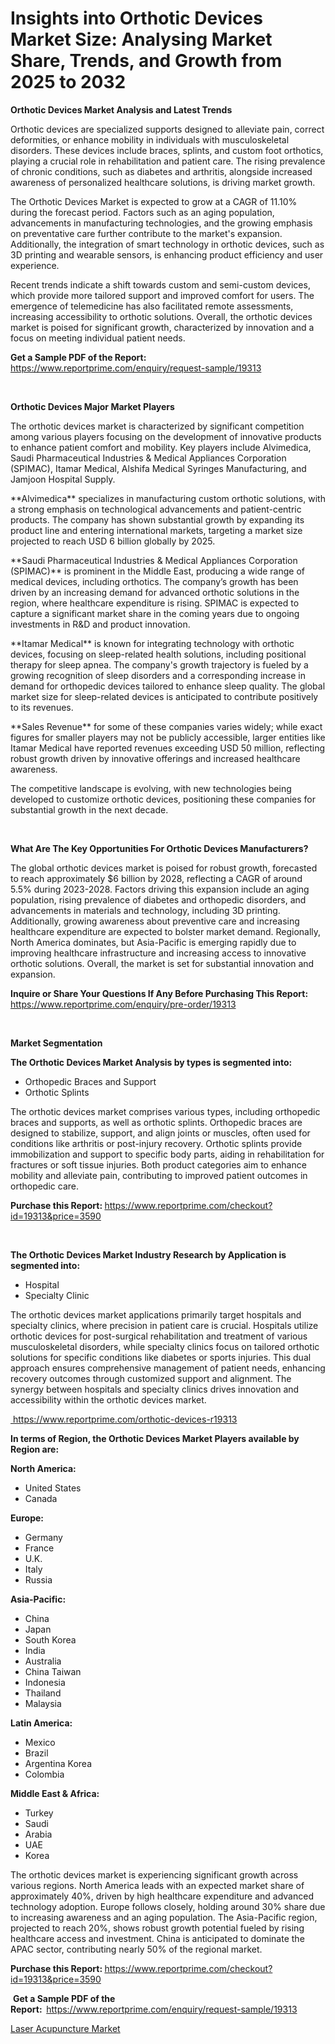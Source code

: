 <p><h1>Insights into Orthotic Devices Market Size: Analysing Market Share, Trends, and Growth from 2025 to 2032</h1></p><p><strong>Orthotic Devices Market Analysis and Latest Trends</strong></p>
<p><p>Orthotic devices are specialized supports designed to alleviate pain, correct deformities, or enhance mobility in individuals with musculoskeletal disorders. These devices include braces, splints, and custom foot orthotics, playing a crucial role in rehabilitation and patient care. The rising prevalence of chronic conditions, such as diabetes and arthritis, alongside increased awareness of personalized healthcare solutions, is driving market growth.</p><p>The Orthotic Devices Market is expected to grow at a CAGR of 11.10% during the forecast period. Factors such as an aging population, advancements in manufacturing technologies, and the growing emphasis on preventative care further contribute to the market's expansion. Additionally, the integration of smart technology in orthotic devices, such as 3D printing and wearable sensors, is enhancing product efficiency and user experience.</p><p>Recent trends indicate a shift towards custom and semi-custom devices, which provide more tailored support and improved comfort for users. The emergence of telemedicine has also facilitated remote assessments, increasing accessibility to orthotic solutions. Overall, the orthotic devices market is poised for significant growth, characterized by innovation and a focus on meeting individual patient needs.</p></p>
<p><strong>Get a Sample PDF of the Report:&nbsp;</strong> <a href="https://www.reportprime.com/enquiry/request-sample/19313?utm_campaign=2181&utm_medium=2&utm_source=Github&utm_content=ia&utm_term=19032025&utm_id=orthotic-devices">https://www.reportprime.com/enquiry/request-sample/19313</a></p>
<p>&nbsp;</p>
<p><strong>Orthotic Devices Major Market Players</strong></p>
<p><p>The orthotic devices market is characterized by significant competition among various players focusing on the development of innovative products to enhance patient comfort and mobility. Key players include Alvimedica, Saudi Pharmaceutical Industries & Medical Appliances Corporation (SPIMAC), Itamar Medical, Alshifa Medical Syringes Manufacturing, and Jamjoon Hospital Supply.</p><p>**Alvimedica** specializes in manufacturing custom orthotic solutions, with a strong emphasis on technological advancements and patient-centric products. The company has shown substantial growth by expanding its product line and entering international markets, targeting a market size projected to reach USD 6 billion globally by 2025.</p><p>**Saudi Pharmaceutical Industries & Medical Appliances Corporation (SPIMAC)** is prominent in the Middle East, producing a wide range of medical devices, including orthotics. The company’s growth has been driven by an increasing demand for advanced orthotic solutions in the region, where healthcare expenditure is rising. SPIMAC is expected to capture a significant market share in the coming years due to ongoing investments in R&D and product innovation.</p><p>**Itamar Medical** is known for integrating technology with orthotic devices, focusing on sleep-related health solutions, including positional therapy for sleep apnea. The company's growth trajectory is fueled by a growing recognition of sleep disorders and a corresponding increase in demand for orthopedic devices tailored to enhance sleep quality. The global market size for sleep-related devices is anticipated to contribute positively to its revenues.</p><p>**Sales Revenue** for some of these companies varies widely; while exact figures for smaller players may not be publicly accessible, larger entities like Itamar Medical have reported revenues exceeding USD 50 million, reflecting robust growth driven by innovative offerings and increased healthcare awareness.</p><p>The competitive landscape is evolving, with new technologies being developed to customize orthotic devices, positioning these companies for substantial growth in the next decade.</p></p>
<p>&nbsp;</p>
<p><strong>What Are The Key Opportunities For Orthotic Devices Manufacturers?</strong></p>
<p><p>The global orthotic devices market is poised for robust growth, forecasted to reach approximately $6 billion by 2028, reflecting a CAGR of around 5.5% during 2023-2028. Factors driving this expansion include an aging population, rising prevalence of diabetes and orthopedic disorders, and advancements in materials and technology, including 3D printing. Additionally, growing awareness about preventive care and increasing healthcare expenditure are expected to bolster market demand. Regionally, North America dominates, but Asia-Pacific is emerging rapidly due to improving healthcare infrastructure and increasing access to innovative orthotic solutions. Overall, the market is set for substantial innovation and expansion.</p></p>
<p><strong>Inquire or Share Your Questions If Any Before Purchasing This Report:</strong> <a href="https://www.reportprime.com/enquiry/pre-order/19313?utm_campaign=2181&utm_medium=2&utm_source=Github&utm_content=ia&utm_term=19032025&utm_id=orthotic-devices">https://www.reportprime.com/enquiry/pre-order/19313</a></p>
<p>&nbsp;</p>
<p><strong>Market Segmentation</strong></p>
<p><strong>The Orthotic Devices Market Analysis by types is segmented into:</strong></p>
<p><ul><li>Orthopedic Braces and Support</li><li>Orthotic Splints</li></ul></p>
<p><p>The orthotic devices market comprises various types, including orthopedic braces and supports, as well as orthotic splints. Orthopedic braces are designed to stabilize, support, and align joints or muscles, often used for conditions like arthritis or post-injury recovery. Orthotic splints provide immobilization and support to specific body parts, aiding in rehabilitation for fractures or soft tissue injuries. Both product categories aim to enhance mobility and alleviate pain, contributing to improved patient outcomes in orthopedic care.</p></p>
<p><strong>Purchase this Report:&nbsp;</strong><a href="https://www.reportprime.com/checkout?id=19313&price=3590&utm_campaign=2181&utm_medium=2&utm_source=Github&utm_content=ia&utm_term=19032025&utm_id=orthotic-devices">https://www.reportprime.com/checkout?id=19313&price=3590</a></p>
<p>&nbsp;</p>
<p><strong>The Orthotic Devices Market Industry Research by Application is segmented into:</strong></p>
<p><ul><li>Hospital</li><li>Specialty Clinic</li></ul></p>
<p><p>The orthotic devices market applications primarily target hospitals and specialty clinics, where precision in patient care is crucial. Hospitals utilize orthotic devices for post-surgical rehabilitation and treatment of various musculoskeletal disorders, while specialty clinics focus on tailored orthotic solutions for specific conditions like diabetes or sports injuries. This dual approach ensures comprehensive management of patient needs, enhancing recovery outcomes through customized support and alignment. The synergy between hospitals and specialty clinics drives innovation and accessibility within the orthotic devices market.</p></p>
<p><a href="https://www.reportprime.com/orthotic-devices-r19313?utm_campaign=2181&utm_medium=2&utm_source=Github&utm_content=ia&utm_term=19032025&utm_id=orthotic-devices">&nbsp;https://www.reportprime.com/orthotic-devices-r19313</a></p>
<p><strong>In terms of Region, the Orthotic Devices Market Players available by Region are:</strong></p>
<p>
    <p> <strong> North America: </strong>
        <ul>
            <li>United States</li>
            <li>Canada</li>
        </ul>
        </p> 
    <p> <strong> Europe: </strong>
        <ul>
            <li>Germany</li>
            <li>France</li>
            <li>U.K.</li>
            <li>Italy</li>
            <li>Russia</li>
        </ul>
        </p> 
    <p> <strong> Asia-Pacific: </strong>
        <ul>
            <li>China</li>
            <li>Japan</li>
            <li>South Korea</li>
            <li>India</li>
            <li>Australia</li>
            <li>China Taiwan</li>
            <li>Indonesia</li>
            <li>Thailand</li>
            <li>Malaysia</li>
        </ul>
        </p> 
    <p> <strong> Latin America: </strong>
        <ul>
            <li>Mexico</li>
            <li>Brazil</li>
            <li>Argentina Korea</li>
            <li>Colombia</li>
        </ul>
        </p> 
    <p> <strong> Middle East & Africa: </strong>
        <ul>
            <li>Turkey</li>
            <li>Saudi</li>
            <li>Arabia</li>
            <li>UAE</li>
            <li>Korea</li>
        </ul>
    </p>
    </p>
<p><p>The orthotic devices market is experiencing significant growth across various regions. North America leads with an expected market share of approximately 40%, driven by high healthcare expenditure and advanced technology adoption. Europe follows closely, holding around 30% share due to increasing awareness and an aging population. The Asia-Pacific region, projected to reach 20%, shows robust growth potential fueled by rising healthcare access and investment. China is anticipated to dominate the APAC sector, contributing nearly 50% of the regional market.</p></p>
<p><strong>Purchase this Report: </strong><a href="https://www.reportprime.com/checkout?id=19313&price=3590&utm_campaign=2181&utm_medium=2&utm_source=Github&utm_content=ia&utm_term=19032025&utm_id=orthotic-devices">https://www.reportprime.com/checkout?id=19313&price=3590</a></p>
<p>&nbsp;<strong>Get a Sample PDF of the Report:&nbsp;&nbsp;</strong><a href="https://www.reportprime.com/enquiry/request-sample/19313?utm_campaign=2181&utm_medium=2&utm_source=Github&utm_content=ia&utm_term=19032025&utm_id=orthotic-devices">https://www.reportprime.com/enquiry/request-sample/19313</a></p>
<p><strong></strong></p>
<p><p><a href="https://github.com/oshodikurc/Market-Research-Report-List-1/blob/main/laser-acupuncture-market.md?utm_campaign=2181&utm_medium=2&utm_source=Github&utm_content=ia&utm_term=19032025&utm_id=orthotic-devices">Laser Acupuncture Market</a></p></p>